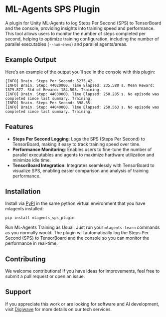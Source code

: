 # ML-Agents SPS Plugin

A plugin for Unity ML-Agents to log Steps Per Second (SPS) to TensorBoard and the console, providing insights into training speed and performance. This tool allows users to monitor the number of steps completed per second, helping to optimize training configuration, including the number of parallel executables (`--num-envs`) and parallel agents/areas.

## Example Output

Here’s an example of the output you’ll see in the console with this plugin:

```plaintext
[INFO] Brain. Steps Per Second: 5275.42.
[INFO] Brain. Step: 44020000. Time Elapsed: 235.580 s. Mean Reward: 1379.877. Std of Reward: 184.503. Training.
[INFO] Brain. Step: 44030000. Time Elapsed: 250.285 s. No episode was completed since last summary. Training.
[INFO] Brain. Steps Per Second: 898.65.
[INFO] Brain. Step: 44040000. Time Elapsed: 250.563 s. No episode was completed since last summary. Training.
```

## Features

- **Steps Per Second Logging**: Logs the SPS (Steps Per Second) to TensorBoard, making it easy to track training speed over time.
- **Performance Monitoring**: Enables users to fine-tune the number of parallel executables and agents to maximize hardware utilization and minimize idle time.
- **TensorBoard Integration**: Integrates seamlessly with TensorBoard to visualize SPS, enabling easier comparison and analysis of training performance.

## Installation

Install via [PyPI](https://pypi.org/) in the same python virtual environment that you have mlagents installed:

```bash
pip install mlagents_sps_plugin
```

Run ML-Agents Training as Usual: Just run your `mlagents-learn` commands as you normally would. The plugin will automatically log the Steps Per Second (SPS) to TensorBoard and the console so you can monitor the performance in real-time.

## Contributing

We welcome contributions! If you have ideas for improvements, feel free to submit a pull request or open an issue.

## Support

If you appreciate this work or are looking for software and AI development, visit [Digiwave](https://dgwave.net) for more details on our tech services.
